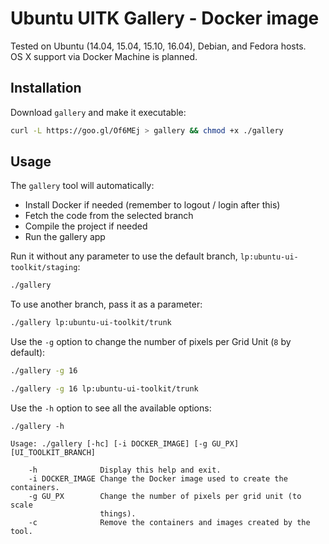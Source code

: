 # Ubuntu UITK Gallery - Docker image

Tested on Ubuntu (14.04, 15.04, 15.10, 16.04), Debian, and Fedora hosts. OS X support via Docker Machine is planned.

## Installation

Download `gallery` and make it executable:

```sh
curl -L https://goo.gl/Of6MEj > gallery && chmod +x ./gallery
```

## Usage

The `gallery` tool will automatically:

- Install Docker if needed (remember to logout / login after this)
- Fetch the code from the selected branch
- Compile the project if needed
- Run the gallery app

Run it without any parameter to use the default branch, `lp:ubuntu-ui-toolkit/staging`:

```sh
./gallery
```

To use another branch, pass it as a parameter:

```sh
./gallery lp:ubuntu-ui-toolkit/trunk
```

Use the `-g` option to change the number of pixels per Grid Unit (`8` by default):

```sh
./gallery -g 16
```

```sh
./gallery -g 16 lp:ubuntu-ui-toolkit/trunk
```

Use the `-h` option to see all the available options:

```
./gallery -h

Usage: ./gallery [-hc] [-i DOCKER_IMAGE] [-g GU_PX] [UI_TOOLKIT_BRANCH]

    -h              Display this help and exit.
    -i DOCKER_IMAGE Change the Docker image used to create the containers.
    -g GU_PX        Change the number of pixels per grid unit (to scale
                    things).
    -c              Remove the containers and images created by the tool.
```
